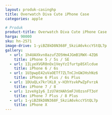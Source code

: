 ```yaml
---
layout: produk-casinghp
title: Overwatch Diva Cute iPhone Case
categories: apple

# Produk
product-title: Overwatch Diva Cute iPhone Case
harga: 90000
sku: hn-2571
image-drive: 1-yiBZ8kD8N368F_SkziA6vkccYStQL7p
gallery:
  - url: 1h4UAXkvn8azufZO5Hm4JGmB1RWX-4ZQ6
    title: iPhone 5 / 5s / SE
  - url: 1ILyeXVGR8nOx1VeyYzIfurtp8SXlcdue
    title: iPhone 6 / 6s
  - url: 1U3pwpE42uVaOETf7ZLTnCJnGWJHshNz6
    title: iPhone 6 Plus / 6s Plus
  - url: 1DUuQLx7krlKL0_v-H3hYsvkPwZpFvrzA
    title: iPhone 7 / 8
  - url: 1zveXg1y6_IzU7AtHAhSmFJVOzsnFT3oY
    title: iPhone 7 Plus / 8 Plus
  - url: 1-yiBZ8kD8N368F_SkziA6vkccYStQL7p
    title: iPhone X
---
```

